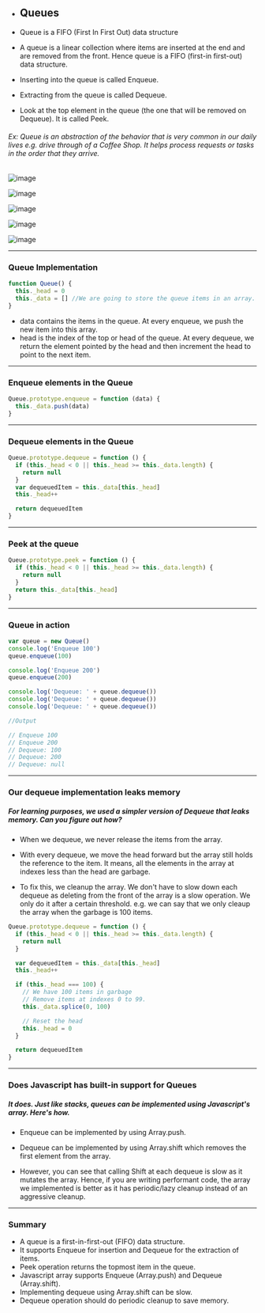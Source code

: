 - ## Queues

- Queue is a FIFO (First In First Out) data structure

- A queue is a linear collection where items are inserted at the end and are removed from the front. Hence queue is a FIFO (first-in first-out) data structure.

- Inserting into the queue is called Enqueue.
- Extracting from the queue is called Dequeue.
- Look at the top element in the queue (the one that will be removed on Dequeue). It is called Peek.

###### Ex: Queue is an abstraction of the behavior that is very common in our daily lives e.g. drive through of a Coffee Shop. It helps process requests or tasks in the order that they arrive.

![image](https://user-images.githubusercontent.com/42731246/164781709-cbf3d184-75f4-4129-88f6-c6dbc0b532d0.png)

![image](https://user-images.githubusercontent.com/42731246/164781730-4b6d469c-266e-442f-b76f-6709fd2915ce.png)

![image](https://user-images.githubusercontent.com/42731246/164781772-3cc1fe88-0c3c-4df5-a007-371fe31f44ee.png)

![image](https://user-images.githubusercontent.com/42731246/164781800-948a30b5-2f43-422c-a7cf-00645175e526.png)

![image](https://user-images.githubusercontent.com/42731246/164781836-3288b18b-903e-4c2f-9122-5341e164dee2.png)

---

### Queue Implementation

```js
function Queue() {
  this._head = 0
  this._data = [] //We are going to store the queue items in an array.
}
```

- data contains the items in the queue. At every enqueue, we push the new item into this array.
- head is the index of the top or head of the queue. At every dequeue, we return the element pointed by the head and then increment the head to point to the next item.

---

### Enqueue elements in the Queue

```js
Queue.prototype.enqueue = function (data) {
  this._data.push(data)
}
```

---

### Dequeue elements in the Queue

```js
Queue.prototype.dequeue = function () {
  if (this._head < 0 || this._head >= this._data.length) {
    return null
  }
  var dequeuedItem = this._data[this._head]
  this._head++

  return dequeuedItem
}
```

---

### Peek at the queue

```js
Queue.prototype.peek = function () {
  if (this._head < 0 || this._head >= this._data.length) {
    return null
  }
  return this._data[this._head]
}
```

---

### Queue in action

```js
var queue = new Queue()
console.log('Enqueue 100')
queue.enqueue(100)

console.log('Enqueue 200')
queue.enqueue(200)

console.log('Dequeue: ' + queue.dequeue())
console.log('Dequeue: ' + queue.dequeue())
console.log('Dequeue: ' + queue.dequeue())

//Output

// Enqueue 100
// Enqueue 200
// Dequeue: 100
// Dequeue: 200
// Dequeue: null
```

---

### Our dequeue implementation leaks memory

##### For learning purposes, we used a simpler version of Dequeue that leaks memory. Can you figure out how?

- When we dequeue, we never release the items from the array.
- With every dequeue, we move the head forward but the array still holds the reference to the item. It means, all the elements in the array at indexes less than the head are garbage.

- To fix this, we cleanup the array. We don't have to slow down each dequeue as deleting from the front of the array is a slow operation. We only do it after a certain threshold. e.g. we can say that we only cleaup the array when the garbage is 100 items.

```js
Queue.prototype.dequeue = function () {
  if (this._head < 0 || this._head >= this._data.length) {
    return null
  }

  var dequeuedItem = this._data[this._head]
  this._head++

  if (this._head === 100) {
    // We have 100 items in garbage
    // Remove items at indexes 0 to 99.
    this._data.splice(0, 100)

    // Reset the head
    this._head = 0
  }

  return dequeuedItem
}
```

---

### Does Javascript has built-in support for Queues

##### It does. Just like stacks, queues can be implemented using Javascript's array. Here's how.

- Enqueue can be implemented by using Array.push.

- Dequeue can be implemented by using Array.shift which removes the first element from the array.

- However, you can see that calling Shift at each dequeue is slow as it mutates the array. Hence, if you are writing performant code, the array we implemented is better as it has periodic/lazy cleanup instead of an aggressive cleanup.

---

### Summary

- A queue is a first-in-first-out (FIFO) data structure.
- It supports Enqueue for insertion and Dequeue for the extraction of items.
- Peek operation returns the topmost item in the queue.
- Javascript array supports Enqueue (Array.push) and Dequeue (Array.shift).
- Implementing dequeue using Array.shift can be slow.
- Dequeue operation should do periodic cleanup to save memory.
